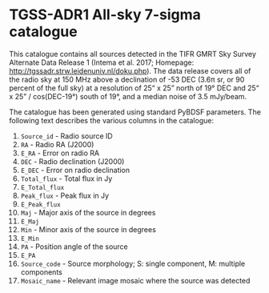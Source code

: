 # TGSS-ADR1 All-sky 7-sigma catalogue
This catalogue contains all sources detected in the TIFR GMRT Sky Survey Alternate Data Release 1 (Intema et al. 2017; Homepage: http://tgssadr.strw.leidenuniv.nl/doku.php). The data release covers all of the radio sky at 150 MHz above a declination of -53 DEC (3.6π sr, or 90 percent of the full sky) at a resolution of 25“ x 25” north of 19° DEC and 25“ x 25” / cos(DEC-19°) south of 19°, and a median noise of 3.5 mJy/beam.

The catalogue has been generated using standard PyBDSF parameters. The following text describes the various columns in the catalogue:

1. `Source_id` - Radio source ID
2. `RA` - Radio RA (J2000)
3. `E_RA` - Error on radio RA
4. `DEC` - Radio declination (J2000)
5. `E_DEC` - Error on radio declination
6. `Total_flux` - Total flux in Jy
7. `E_Total_flux`
8. `Peak_flux` - Peak flux in Jy
9. `E_Peak_flux`
10. `Maj` - Major axis of the source in degrees
11. `E_Maj`
12. `Min` - Minor axis of the source in degrees
13. `E_Min`
14. `PA` - Position angle of the source
15. `E_PA`
16. `Source_code` - Source morphology; S: single component, M: multiple components
17. `Mosaic_name` - Relevant image mosaic where the source was detected
